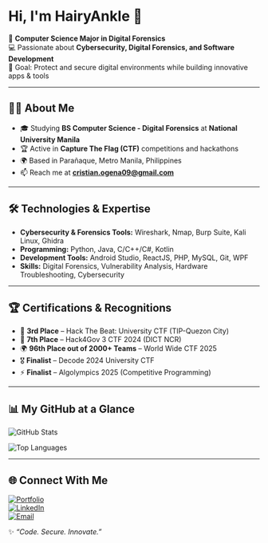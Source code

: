 # Hi, I'm HairyAnkle 👋  
🔐 **Computer Science Major in Digital Forensics**  
💻 Passionate about **Cybersecurity, Digital Forensics, and Software Development**  
🎯 Goal: Protect and secure digital environments while building innovative apps & tools

---

## 🧑‍🎓 About Me  
- 🎓 Studying **BS Computer Science - Digital Forensics** at **National University Manila**  
- 🏆 Active in **Capture The Flag (CTF)** competitions and hackathons  
- 🌍 Based in Parañaque, Metro Manila, Philippines  
- 📫 Reach me at **cristian.ogena09@gmail.com**  

---

## 🛠 Technologies & Expertise  
- **Cybersecurity & Forensics Tools:** Wireshark, Nmap, Burp Suite, Kali Linux, Ghidra  
- **Programming:** Python, Java, C/C++/C#, Kotlin  
- **Development Tools:** Android Studio, ReactJS, PHP, MySQL, Git, WPF  
- **Skills:** Digital Forensics, Vulnerability Analysis, Hardware Troubleshooting, Cybersecurity 

---

## 🏆 Certifications & Recognitions  
- 🥉 **3rd Place** – Hack The Beat: University CTF (TIP-Quezon City)  
- 🏅 **7th Place** – Hack4Gov 3 CTF 2024 (DICT NCR)  
- 🌍 **96th Place out of 2000+ Teams** – World Wide CTF 2025  
- 🎖 **Finalist** – Decode 2024 University CTF  
- ⚡ **Finalist** – Algolympics 2025 (Competitive Programming)  

---

## 📊 My GitHub at a Glance  
![GitHub Stats](https://github-readme-stats.vercel.app/api?username=HairyAnkle&show_icons=true&theme=tokyonight)  

![Top Languages](https://github-readme-stats.vercel.app/api/top-langs/?username=HairyAnkle&layout=compact&theme=tokyonight)  

---

## 🌐 Connect With Me  
[![Portfolio](https://img.shields.io/badge/Portfolio-000000?style=for-the-badge&logo=vercel&logoColor=white)](https://hairyankle.vercel.app)  
[![LinkedIn](https://img.shields.io/badge/LinkedIn-0A66C2?style=for-the-badge&logo=linkedin&logoColor=white)](https://linkedin.com/in/cristian-ogena)  
[![Email](https://img.shields.io/badge/Email-D14836?style=for-the-badge&logo=gmail&logoColor=white)](mailto:cristian.ogena09@gmail.com)  


✨ *“Code. Secure. Innovate.”*  
